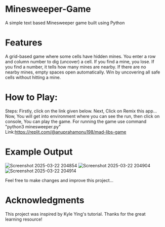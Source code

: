 # Minesweeper-Game
A simple text based Minesweeper game built using Python

# Features
A grid-based game where some cells have hidden mines.
You enter a row and column number to dig (uncover) a cell.
If you find a mine, you lose.
If you find a number, it tells how many mines are nearby.
If there are no nearby mines, empty spaces open automatically.
Win by uncovering all safe cells without hitting a mine.

# How to Play:
Steps: Firstly, click on the link given below. Next, Click on Remix this app... Now, You will get into environment where you can see the run, then click on console, You can play the game.
For running the game use command "python3 minesweeper.py"
Link:https://replit.com/@anuprahamonu198/mad-libs-game


# Example Output
![Screenshot 2025-03-22 204854](https://github.com/user-attachments/assets/53b2b5f5-abc0-433b-abc5-909c27ae098e)
![Screenshot 2025-03-22 204904](https://github.com/user-attachments/assets/9f9a43c2-c821-4616-91d8-504e364abc21)
![Screenshot 2025-03-22 204914](https://github.com/user-attachments/assets/b9aae495-fb76-48c3-b16f-db2ef446b25c)



Feel free to make changes and improve this project...

# Acknowledgments
This project was inspired by Kyle Ying's tutorial. Thanks for the great learning resource!

